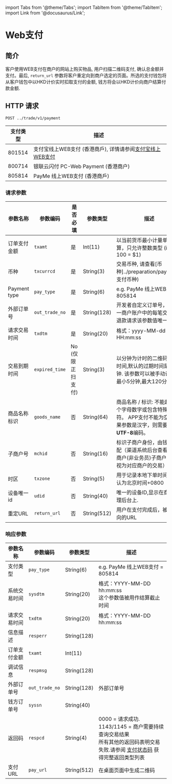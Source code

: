 import Tabs from '@theme/Tabs';
import TabItem from '@theme/TabItem';
import Link from '@docusaurus/Link';

# Web支付

## 简介

客户使用WEB支付在商户的网站上购买物品, 用户扫描二维码支付, 确认总金额并支付。最后, `return_url` 参数将客户重定向到商户选定的页面。所选的支付钱包将从客户钱包中以HKD计价实时扣取支付的金额, 钱方将会以HKD计价向商户结算付款金额.

## HTTP 请求

`POST ../trade/v1/payment` <br/>

支付类型 | 描述
--------- | -------
801514 | 支付宝线上WEB支付 (香港商戶), 详情请参阅[支付宝线上WEB支付](./alipay/alipay-online-payments)
800714 | 银联云闪付 PC-Web Payment (香港商户)
805814 | PayMe 线上WEB支付 (香港商戶)

### 请求参数

参数名称 | 参数编码 | 是否必填 | 参数类型 | 描述
--------- | -------- | --------- | ------- | -------
订单支付金额 | `txamt` | 是 | Int(11) | 以当前货币最小计量单位计算，只允许整数类型 (i.e. 100 = $1)
币种 |`txcurrcd` | 是 | String(3) | 交易币种, 请查看[币种]../preparation/paycode#支付币种)
Payment type | `pay_type` | 是 | String(6) | e.g.  PayMe 线上WEB支付 = 805814
外部订单号 | `out_trade_no` | 是 | String(128)| 开发者自定义订单号，在同一商户账户中的每笔交易和退款请求该参数值唯一
请求交易时间 | `txdtm` | 是 | String(20) | 格式：yyyy-MM-dd HH:mm:ss
交易到期时间 | `expired_time` | No<br/> (仅限正扫支付) | String(3)  | 以分钟为计时的二维码过期时间,默认的过期时间是30分钟. 该参数可以被手动设置为最小5分钟,最大120分钟
商品名称标识 | `goods_name` | 否| String(64) | 商品名称 / 标识: 不能超过20个字母数字或包含特殊字符。 APP支付不能为空。 如果参数是汉字，则需要使用**UTF-8**编码。
子商户号 | `mchid` | 否| String(16) | 标识子商户身份，由钱方分配（渠道系统后台查看对应商户(非业务员)子商户号，被视为对应商户的交易）
时区 | `txzone` | 否| String(5) | 用于记录本地下单时间，默认为北京时间+0800
设备唯一id | `udid` | 否| String(40) |  唯一的设备ID,显示在商户管理后台上.
重定URL | `return_url` | 否 | String(512) |  用户在支付完成后，被重定向的URL

### 响应参数

参数名称 | 参数编码 | 参数类型 | 描述
--------- | -------- | --------- | -------
支付类型 | `pay_type` | String(6) | e.g. PayMe 线上WEB支付 = 805814 |
系统交易时间 | `sysdtm` | String(20) | 格式：YYYY-MM-DD hh:mm:ss <br/> 这个参数值被用作结算截止时间 | 
请求交易时间 | `txdtm` | String(20) | 格式：YYYY-MM-DD hh:mm:ss  |
信息描述 | `resperr` | String(128) |
订单支付金额 | `txamt` | Int(11) |
调试信息 | `respmsg` | String(128) |
外部订单号 | `out_trade_no` | String(128) | 外部订单号  
钱方订单号 | `syssn` | String(40) | 
返回码 | `respcd` | String(4) | 0000 = 请求成功. <br/> 1143/1145 = 商户需要持续查询交易结果 <br/> 所有其他的返回码表明交易失败.请参阅 [支付状态码](../preparation/paycode#交易状态码) 获得完整返回类型列表  |
支付URL | `pay_url` | String(512) | 在桌面页面中生成二维码 |